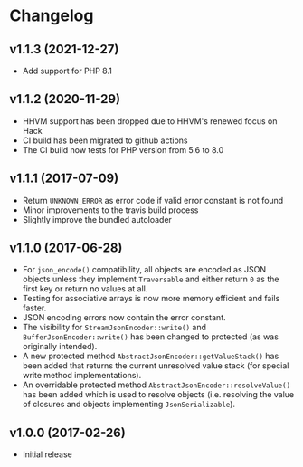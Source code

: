 # Changelog #

## v1.1.3 (2021-12-27) ##

* Add support for PHP 8.1

## v1.1.2 (2020-11-29) ##

 * HHVM support has been dropped due to HHVM's renewed focus on Hack
 * CI build has been migrated to github actions
 * The CI build now tests for PHP version from 5.6 to 8.0

## v1.1.1 (2017-07-09) ##

 * Return `UNKNOWN_ERROR` as error code if valid error constant is not found
 * Minor improvements to the travis build process
 * Slightly improve the bundled autoloader

## v1.1.0 (2017-06-28) ##

 * For `json_encode()` compatibility, all objects are encoded as JSON objects
   unless they implement `Traversable` and either return `0` as the first key or
   return no values at all.
 * Testing for associative arrays is now more memory efficient and fails faster.
 * JSON encoding errors now contain the error constant.
 * The visibility for `StreamJsonEncoder::write()` and `BufferJsonEncoder::write()`
   has been changed to protected (as was originally intended).
 * A new protected method `AbstractJsonEncoder::getValueStack()` has been added
   that returns the current unresolved value stack (for special write method
   implementations). 
 * An overridable protected method `AbstractJsonEncoder::resolveValue()` has
   been added which is used to resolve objects (i.e. resolving the value of
   closures and objects implementing `JsonSerializable`).

## v1.0.0 (2017-02-26) ##

  * Initial release
